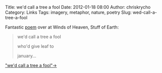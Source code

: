 Title: we'd call a tree a fool
Date: 2012-01-18 08:00
Author: chriskrycho
Category: Links
Tags: imagery, metaphor, nature, poetry
Slug: wed-call-a-tree-a-fool

Fantastic [poem][] over at Winds of Heaven, Stuff of Earth:

> we'd call a tree a fool  
>   
>  who'd give leaf to  
>   
>  january...

["we'd call a tree a fool"→][poem]

  [poem]: http://leviwall.blogspot.com/2012/01/wed-call-tree-fool-whod-give-leaf-to.html
